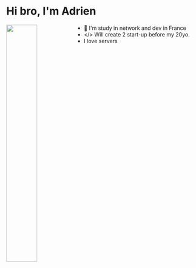 # Hi bro, I'm Adrien 
<img align="left" width="40%" src="https://github-readme-stats.vercel.app/api/top-langs/?username=pitch2&theme=blue-green" />

- 🌱 I'm study in network and dev in France
- </> Will create 2 start-up before my 20yo.
- I love servers
